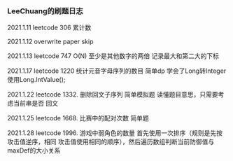 ### LeeChuang的刷题日志

2021.1.11 leetcode 306 累计数 

2021.1.12 overwrite paper skip

2021.1.13 leetcode 747 O(N) 至少是其他数字的两倍 记录最大和第二大的下标

2021.1.17 leetcode 1220 统计元音字母序列的数目  简单dp 学会了Long转Integer 
使用Long.IntValue();

2021.1.22 leetcode 1332. 删除回文子序列 简单模拟题 读懂题目意思，只需要考虑当前串是否
回文

2021.1.25 leetcode 1668. 比赛中的配对次数 简单题

2021.1.28 leetcode 1996. 游戏中弱角色的数量  首先使用一次排序（规则是先按攻击值逆序，相同
攻击值使用相同的顺序），然后遍历数组判断当前防御值与maxDef的大小关系